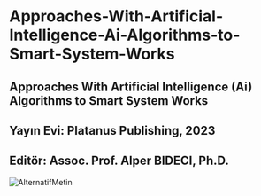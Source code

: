 # Approaches-With-Artificial-Intelligence-Ai-Algorithms-to-Smart-System-Works

## Approaches With Artificial Intelligence (Ai) Algorithms to Smart System Works

## Yayın Evi: Platanus Publishing, 2023

## Editör: Assoc. Prof. Alper BIDECI, Ph.D.

![AlternatifMetin](https://github.com/acetinkaya/Approaches-With-Artificial-Intelligence-Ai-Algorithms-to-Smart-System-Works/blob/main/Platanus_yay%C4%B1n.png)
